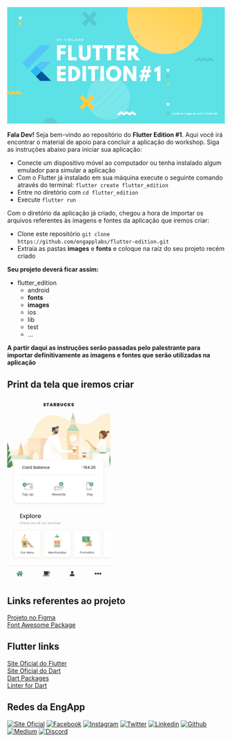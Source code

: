<img src="images/banner.png"/>

**Fala Dev!** Seja bem-vindo ao repositório do **Flutter Edition #1**. Aqui você irá encontrar o material de apoio para concluir a aplicação do workshop. Siga as instruções abaixo para iniciar sua aplicação:

- Conecte um dispositivo móvel ao computador ou tenha instalado algum emulador para simular a aplicação
- Com o Flutter já instalado em sua máquina execute o seguinte comando através do terminal: `flutter create flutter_edition`
- Entre no diretório com `cd flutter_edition`
- Execute `flutter run`

Com o diretório da aplicação já criado, chegou a hora de importar os arquivos referentes às imagens e fontes da aplicação que iremos criar:

- Clone este repositório `git clone https://github.com/engapplabs/flutter-edition.git`
- Extraia as pastas **images** e **fonts** e coloque na raíz do seu projeto recém criado

**Seu projeto deverá ficar assim:**

- flutter_edition
  - android
  - **fonts**
  - **images**
  - ios
  - lib
  - test
  - ...

**A partir daqui as instruções serão passadas pelo palestrante para importar definitivamente as imagens e fontes que serão utilizadas na aplicação**

## Print da tela que iremos criar

<img src="images/print.png" height="425em" />

## Links referentes ao projeto

[Projeto no Figma](https://www.figma.com/file/cJxWamDpLh1BbAwitujQfR0z "Flutter Edition #1")  
[Font Awesome Package](https://pub.dartlang.org/packages/font_awesome_flutter "Font Awesome")

## Flutter links

[Site Oficial do Flutter](https://flutter.dev/ "Flutter")  
[Site Oficial do Dart](https://www.dartlang.org/ "Dart")  
[Dart Packages](https://pub.dartlang.org/ "Dart Packages")  
[Linter for Dart](https://dart-lang.github.io/linter/ "Linter")

## Redes da EngApp

<a href="https://www.engapp.com.br"><img src="https://i.imgur.com/TypxnUK.png" title="Site Oficial"></a> <a href="https://www.facebook.com/engapplabs"><img src="https://i.imgur.com/cfzC93n.png" title="Facebook"></a> <a href="https://www.instagram.com/engapplabs"><img src="https://i.imgur.com/Cp5iWOi.png" title="Instagram"></a> <a href="https://www.twitter.com/engapplabs"><img src="https://i.imgur.com/edhg3hw.png" title="Twitter"></a> <a href="https://www.linkedin.com/company/engapplabs"><img src="https://i.imgur.com/suW5lrH.png" title="Linkedin"></a> <a href="https://www.github.com/engapplabs"><img src="https://i.imgur.com/jKt3EAh.png" title="Github"></a> <a href="https://www.medium.com/@engapplabs"><img src="https://i.imgur.com/X6AIzR9.png" title="Medium"></a> <a href="https://www.discord.gg/D2gGbKt"><img src="https://i.imgur.com/5aXS4lt.png" title="Discord"></a>
